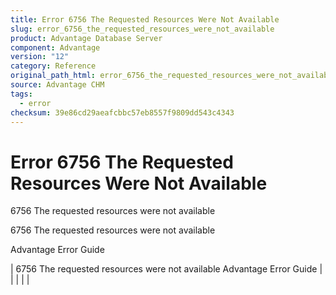 ```yaml
---
title: Error 6756 The Requested Resources Were Not Available
slug: error_6756_the_requested_resources_were_not_available
product: Advantage Database Server
component: Advantage
version: "12"
category: Reference
original_path_html: error_6756_the_requested_resources_were_not_available.htm
source: Advantage CHM
tags:
  - error
checksum: 39e86cd29aeafcbbc57eb8557f9809dd543c4343
---
```


# Error 6756 The Requested Resources Were Not Available

6756 The requested resources were not available

6756 The requested resources were not available

Advantage Error Guide

| 6756 The requested resources were not available  Advantage Error Guide |  |  |  |  |
